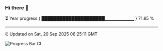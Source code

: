 ### Hi there 👋

⏳ Year progress { █████████████████████▁▁▁▁▁▁▁▁▁ } 71.85 %

---

⏰ Updated on Sat, 20 Sep 2025 06:25:11 GMT

![Progress Bar CI](https://github.com/liununu/liununu/workflows/Progress%20Bar%20CI/badge.svg)
